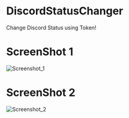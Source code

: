 # DiscordStatusChanger
Change Discord Status using Token!
# ScreenShot 1
![Screenshot_1](https://user-images.githubusercontent.com/72811419/118264321-d2961c80-b4b7-11eb-9a64-8a445e318886.png)
# ScreenShot 2
![Screenshot_2](https://user-images.githubusercontent.com/72811419/118264360-dfb30b80-b4b7-11eb-8087-6229589a6a7a.png)

